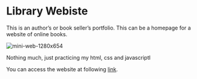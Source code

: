 # Library Webiste

This is an author’s or book seller’s portfolio. This can be a homepage for a website of online books.

![mini-web-1280x654](https://github.com/user-attachments/assets/6e7447f8-5c7d-43d5-941f-8fc03ea38032)

Nothing much, just practicing my html, css and javascriptl

You can access the website at following [link](https://ds-meena.github.io/Learn-HTML-CSS-JS/Library_website/readthis.html).
